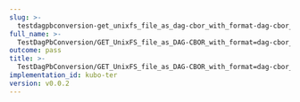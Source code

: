 ```yaml
---
slug: >-
  testdagpbconversion-get_unixfs_file_as_dag-cbor_with_format-dag-cbor_converts_to_the_expected_content-type
full_name: >-
  TestDagPbConversion/GET_UnixFS_file_as_DAG-CBOR_with_format=dag-cbor_converts_to_the_expected_Content-Type
outcome: pass
title: >-
  TestDagPbConversion/GET_UnixFS_file_as_DAG-CBOR_with_format=dag-cbor_converts_to_the_expected_Content-Type
implementation_id: kubo-ter
version: v0.0.2
---
```


